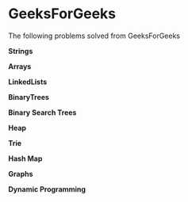 # GeeksForGeeks
The following problems solved from GeeksForGeeks

**Strings**


**Arrays**


**LinkedLists**


**BinaryTrees**


**Binary Search Trees**


**Heap**


**Trie**


**Hash Map**


**Graphs**


**Dynamic Programming**


